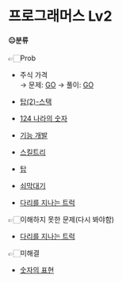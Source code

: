 # 프로그래머스 Lv2

#### 😐분류

👉🏻Prob
- 주식 가격 <br/>
→ 문제: <a href="https://programmers.co.kr/learn/courses/30/lessons/42588">GO</a>
→ 풀이: <a href="https://github.com/Choyoonyoung98/Algorithm/blob/master/Programmers/programmers_lev2/StockPrice/StockPrice/main.cpp">GO</a>

- <a href="https://github.com/Choyoonyoung98/Algorithm/blob/master/Programmers/programmers_lev2/Tower/Tower/main.cpp">탑(2)-스택</a>
- <a href="https://github.com/Choyoonyoung98/Algorithm/blob/master/programmers_lev2/124WorldNumb/124WorldNumb/main.cpp">124 나라의 숫자</a>
- <a href="https://github.com/Choyoonyoung98/Algorithm/blob/master/programmers_lev2/FunctionDev/FunctionDev/main.cpp">기능 개발<a>
- <a href="https://github.com/Choyoonyoung98/Algorithm/blob/master/programmers_lev2/SkillTree/SkillTree/main.cpp">스킬트리</a>
- <a href="https://github.com/Choyoonyoung98/Algorithm/blob/master/programmers_lev2/Tower/Tower/main.cpp">탑</a>
- <a href="https://github.com/Choyoonyoung98/Algorithm/blob/master/programmers_lev2/IronBar/IronBar/main.cpp">쇠막대기</a>
- <a href="https://github.com/Choyoonyoung98/Algorithm/blob/master/programmers_lev2/IronBar/IronBar/main.cpp">다리를 지나는 트럭</a>


👉🏻이해하지 못한 문제(다시 봐야함)
- <a href="https://github.com/Choyoonyoung98/Algorithm/blob/master/programmers_lev2/IronBar/IronBar/main.cpp">다리를 지나는 트럭</a>

👉🏻미해결
- <a href="https://github.com/Choyoonyoung98/Algorithm/blob/master/programmers_lev2/ExpressionOfNumb/ExpressionOfNumb/main.cpp">숫자의 표현</a>
  

